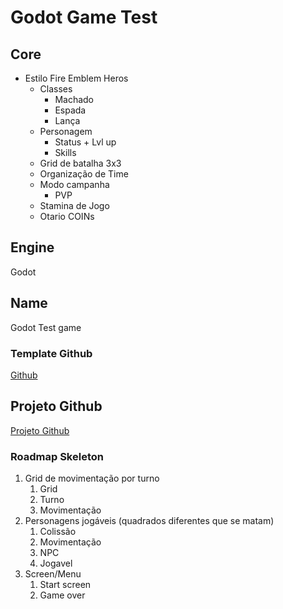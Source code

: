 # Godot Game Test

## Core

- Estilo Fire Emblem Heros
	- Classes
		- Machado
		- Espada
		- Lança
	- Personagem
		-  Status + Lvl up
		-  Skills
	- Grid de batalha 3x3
	- Organização de Time
	- Modo campanha
		- PVP
	- Stamina de Jogo
	- Otario COINs

## Engine

Godot

## Name

Godot Test game

### Template Github

[Github](https://github.com/proudynyu/godot-test-game)

## Projeto Github

[Projeto Github](https://github.com/users/proudynyu/projects/4/views/1)

### Roadmap Skeleton
1. Grid de movimentação por turno
	1. Grid
	2. Turno
	3. Movimentação
2. Personagens jogáveis (quadrados diferentes que se matam)
	1. Colissão
	2. Movimentação
	3. NPC
	4. Jogavel
3. Screen/Menu
	1. Start screen
	2. Game over
